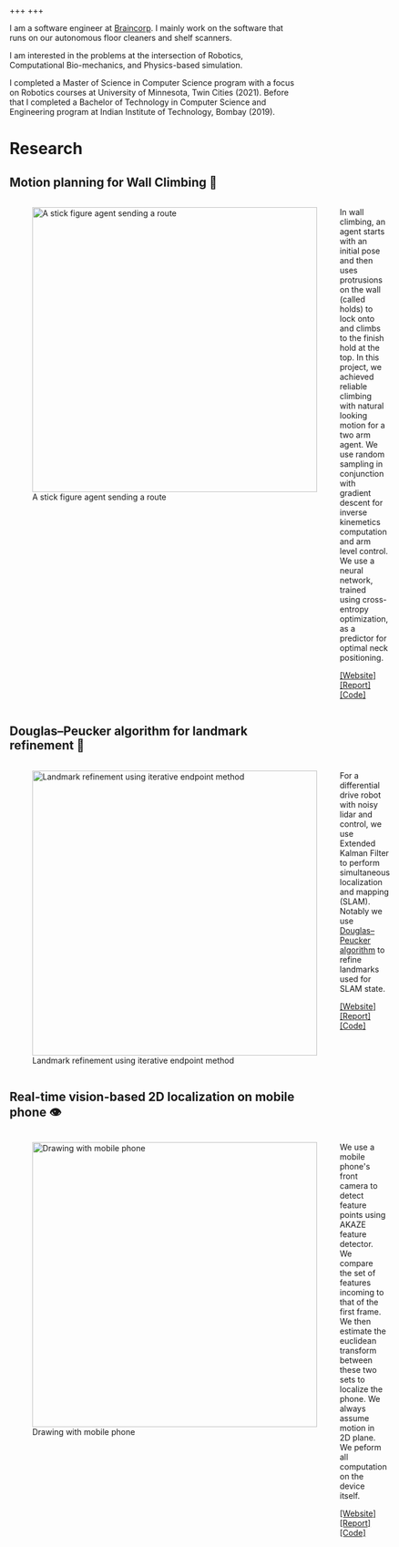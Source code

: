 +++
+++

I am a software engineer at [Braincorp](https://braincorp.com/). I mainly work on the software that runs on our autonomous floor cleaners and shelf scanners.

I am interested in the problems at the intersection of Robotics, Computational Bio-mechanics, and Physics-based simulation.

I completed a Master of Science in Computer Science program with a focus on Robotics courses at University of Minnesota, Twin Cities (2021). Before that I completed a Bachelor of Technology in Computer Science and Engineering program at Indian Institute of Technology, Bombay (2019).

# Research

## Motion planning for Wall Climbing 🧗

<div style="display: flex;">
<div style="flex-grow: 1; flex-shrink: 1">
<figure>
<img width="500px" height="500px" src="research/stick-figure-agent-sending-a-route.gif" alt="A stick figure agent sending a route">
<figcaption>A stick figure agent sending a route</figcaption>
</figure>
</div>
<div style="flex-grow: 1; flex-shrink: 1">

In wall climbing, an agent starts with an initial pose and then uses protrusions on the wall (called holds) to lock onto and climbs to the finish hold at the top. In this project, we achieved reliable climbing with natural looking motion for a two arm agent. We use random sampling in conjunction with gradient descent for inverse kinemetics computation and arm level control. We use a neural network, trained using cross-entropy optimization, as a predictor for optimal neck positioning.

[[Website]](https://yashsriram.github.io/stick-solo) [[Report]](https://yashsriram.github.io/stick-solo/report.pdf) [[Code]](https://github.com/yashsriram/stick-solo)
</div>
</div>

## Douglas–Peucker algorithm for landmark refinement 🚏

<div style="display: flex;">
<div style="flex-grow: 1; flex-shrink: 1">
<figure>
<img width="500px" height="500px" src="research/landmark-refinement-using-iep.gif" alt="Landmark refinement using iterative endpoint method">
<figcaption>Landmark refinement using iterative endpoint method</figcaption>
</figure>
</div>
<div style="flex-grow: 1; flex-shrink: 1">

For a differential drive robot with noisy lidar and control, we use Extended Kalman Filter to perform simultaneous localization and mapping (SLAM).
Notably we use [Douglas–Peucker algorithm](https://en.wikipedia.org/wiki/Ramer%E2%80%93Douglas%E2%80%93Peucker_algorithm) to refine landmarks used for SLAM state.

[[Website]](https://yashsriram.github.io/sixth-sense) [[Report]](https://yashsriram.github.io/sixth-sense/report.pdf) [[Code]](https://github.com/yashsriram/sixth-sense)
</div>
</div>

## Real-time vision-based 2D localization on mobile phone 👁️

<div style="display: flex;">
<div style="flex-grow: 1; flex-shrink: 1">
<figure>
<img width="500px" height="500px" src="research/drawing-star-with-mobile.gif" alt="Drawing with mobile phone">
<figcaption>Drawing with mobile phone</figcaption>
</figure>
</div>
<div style="flex-grow: 1; flex-shrink: 1">

We use a mobile phone's front camera to detect feature points using AKAZE feature detector.
We compare the set of features incoming to that of the first frame.
We then estimate the euclidean transform between these two sets to localize the phone.
We always assume motion in 2D plane.
We peform all computation on the device itself.

[[Website]](https://yashsriram.github.io/hawkeye) [[Report]](https://yashsriram.github.io/hawkeye/report.pdf) [[Code]](https://github.com/yashsriram/hawkeye)
</div>
</div>
